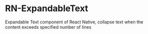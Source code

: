 # RN-ExpandableText
Expandable Text component of React Native, collapse text when the content exceeds specified number of lines
